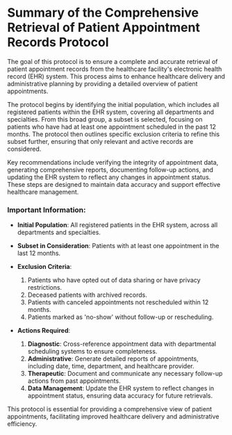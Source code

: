 # Summary of the Comprehensive Retrieval of Patient Appointment Records Protocol

The goal of this protocol is to ensure a complete and accurate retrieval of patient appointment records from the healthcare facility's electronic health record (EHR) system. This process aims to enhance healthcare delivery and administrative planning by providing a detailed overview of patient appointments.

The protocol begins by identifying the initial population, which includes all registered patients within the EHR system, covering all departments and specialties. From this broad group, a subset is selected, focusing on patients who have had at least one appointment scheduled in the past 12 months. The protocol then outlines specific exclusion criteria to refine this subset further, ensuring that only relevant and active records are considered.

Key recommendations include verifying the integrity of appointment data, generating comprehensive reports, documenting follow-up actions, and updating the EHR system to reflect any changes in appointment status. These steps are designed to maintain data accuracy and support effective healthcare management.

### Important Information:

- **Initial Population**: All registered patients in the EHR system, across all departments and specialties.
- **Subset in Consideration**: Patients with at least one appointment in the last 12 months.
- **Exclusion Criteria**:
  1. Patients who have opted out of data sharing or have privacy restrictions.
  2. Deceased patients with archived records.
  3. Patients with canceled appointments not rescheduled within 12 months.
  4. Patients marked as 'no-show' without follow-up or rescheduling.

- **Actions Required**:
  1. **Diagnostic**: Cross-reference appointment data with departmental scheduling systems to ensure completeness.
  2. **Administrative**: Generate detailed reports of appointments, including date, time, department, and healthcare provider.
  3. **Therapeutic**: Document and communicate any necessary follow-up actions from past appointments.
  4. **Data Management**: Update the EHR system to reflect changes in appointment status, ensuring data accuracy for future retrievals.

This protocol is essential for providing a comprehensive view of patient appointments, facilitating improved healthcare delivery and administrative efficiency.